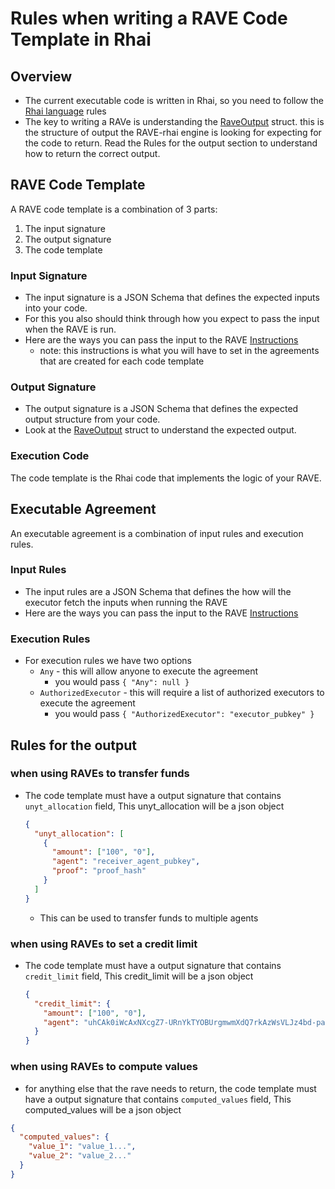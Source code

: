 # Rules when writing a RAVE Code Template in Rhai

## Overview

- The current executable code is written in Rhai, so you need to follow the [Rhai language](https://rhai.rs/) rules
- The key to writing a RAVe is understanding the [RaveOutput](https://docs.rs/rave_engine/latest/rave_engine/types/rave_output/struct.RaveOutput.html) struct. this is the structure of output the RAVE-rhai engine is looking for expecting for the code to return. Read the Rules for the output section to understand how to return the correct output.

## RAVE Code Template

A RAVE code template is a combination of 3 parts:

1. The input signature
2. The output signature
3. The code template

### Input Signature

- The input signature is a JSON Schema that defines the expected inputs into your code.
- For this you also should think through how you expect to pass the input when the RAVE is run.
- Here are the ways you can pass the input to the RAVE [Instructions](https://docs.rs/rave_engine/latest/rave_engine/types/executable_agreement/enum.Instruction.html)
  - note: this instructions is what you will have to set in the agreements that are created for each code template

### Output Signature

- The output signature is a JSON Schema that defines the expected output structure from your code.
- Look at the [RaveOutput](https://docs.rs/rave_engine/latest/rave_engine/types/rave_output/struct.RaveOutput.html) struct to understand the expected output.

### Execution Code

The code template is the Rhai code that implements the logic of your RAVE.

## Executable Agreement

An executable agreement is a combination of input rules and execution rules.

### Input Rules

- The input rules are a JSON Schema that defines the how will the executor fetch the inputs when running the RAVE
- Here are the ways you can pass the input to the RAVE [Instructions](https://docs.rs/rave_engine/latest/rave_engine/types/executable_agreement/enum.Instruction.html)

### Execution Rules

- For execution rules we have two options
  - `Any` - this will allow anyone to execute the agreement
    - you would pass `{ "Any": null }`
  - `AuthorizedExecutor` - this will require a list of authorized executors to execute the agreement
    - you would pass `{ "AuthorizedExecutor": "executor_pubkey" }`

## Rules for the output

### when using RAVEs to transfer funds

- The code template must have a output signature that contains `unyt_allocation` field, This unyt_allocation will be a json object

  ```json
  {
    "unyt_allocation": [
      {
        "amount": ["100", "0"],
        "agent": "receiver_agent_pubkey",
        "proof": "proof_hash"
      }
    ]
  }
  ```

  - This can be used to transfer funds to multiple agents

### when using RAVEs to set a credit limit

- The code template must have a output signature that contains `credit_limit` field, This credit_limit will be a json object

  ```json
  {
    "credit_limit": {
      "amount": ["100", "0"],
      "agent": "uhCAk0iWcAxNXcgZ7-URnYkTYOBUrgmwmXdQ7rkAzWsVLJz4bd-pa"
    }
  }
  ```

### when using RAVEs to compute values

- for anything else that the rave needs to return, the code template must have a output signature that contains `computed_values` field, This computed_values will be a json object

```json
{
  "computed_values": {
    "value_1": "value_1...",
    "value_2": "value_2..."
  }
}
```

